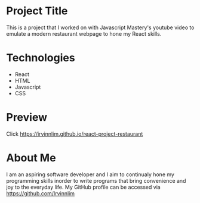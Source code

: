 # Project Title
This is a project that I worked on with Javascript Mastery's youtube video to emulate a modern restaurant webpage to hone my React skills.

# Technologies
- React
- HTML
- Javascript
- CSS

# Preview
Click https://irvinnlim.github.io/react-project-restaurant

# About Me
I am an aspiring software developer and I aim to continualy hone my programming skills inorder to write programs that bring convenience and joy to the everyday life. My GitHub profile can be accessed via https://github.com/Irvinnlim
